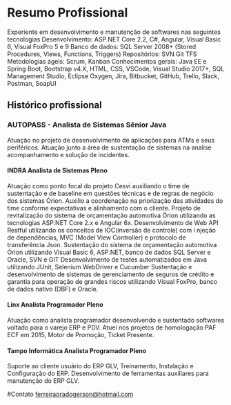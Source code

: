 # Resumo Profissional
Experiente em desenvolvimento e manutenção de softwares nas seguintes tecnologias
Desenvolvimento: ASP.NET Core 2.2, C#, Angular, Visual Basic 6, Visual FoxPro 5 e 9
Banco de dados: SQL Server 2008+ (Stored Procedures, Views, Functions, Triggers)
Repositórios: SVN Git TFS
Metodologias ágeis: Scrum, Kanban
Conhecimentos gerais: Java EE e Spring Boot, Bootstrap v4.X, HTML, CSS,
VSCode, Visual Studio 2017+, SQL Management Studio, Eclipse Oxygen,
Jira, Bitbucket, GitHub, Trello, Slack, Postman, SoapUI

## Histórico profissional
### AUTOPASS - Analista de Sistemas Sênior Java
Atuação no projeto de desenvolvimento de aplicações para ATMs e seus periféricos.
Atuação junto a área de sustentação de sistemas na analise acompanhamento e solução de incidentes.

#### INDRA Analista de Sistemas Pleno
Atuação como ponto focal do projeto Cesvi auxiliando o time de sustentação e de
baseline em questões técnicas e de regras de negócio dos sistemas Órion. Auxilio a
coordenação na priorização das atividades do time conforme expectativas e alinhamento
com o cliente.
Projeto de revitalização do sistema de orçamentação automotiva Órion utilizando as
tecnologias ASP.NET Core 2.x e Angular 6x.
Desenvolvimento de Web API Restful utilizando os conceitos de IOC(inversão de
controle) com i njeção de dependências, MVC (Model View Controller) e protocolo de
transferência Json.
Sustentação do sistema de orçamentação automotiva Órion utilizando Visual Basic 6,
ASP.NET, banco de dados SQL Server e Oracle, SVN e GIT
Desenvolvimento de testes automatizados em Java utilizando JUnit, Selenium
WebDriver e Cucumber
Sustentação e desenvolvimento de sistemas de gerenciamento de seguros de crédito
e garantia para operação de grandes riscos utilizando Visual FoxPro, banco de dados
nativo (DBF) e Oracle.

#### Linx Analista Programador Pleno
Atuação como analista programador desenvolvendo e sustentado softwares voltado para o varejo ERP e PDV.
Atuei nos projetos de homologação PAF ECF em 2015, Motor de Promoção, Ticket Presente.

#### Tampo Informática Analista Programador Pleno
Suporte ao cliente usuário do ERP GLV, Treinamento, Instalação e Configuração do ERP.
Desenvolvimento de ferramentas auxiliares para manutenção do ERP GLV.

#Contato
ferreirapradogerson@hotmail.com
